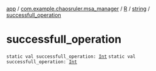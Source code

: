 [app](../../../index.md) / [com.example.chaosruler.msa_manager](../../index.md) / [R](../index.md) / [string](index.md) / [successfull_operation](.)

# successfull_operation

`static val successfull_operation: `[`Int`](https://kotlinlang.org/api/latest/jvm/stdlib/kotlin/-int/index.html)
`static val successfull_operation: `[`Int`](https://kotlinlang.org/api/latest/jvm/stdlib/kotlin/-int/index.html)